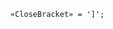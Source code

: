<!-- This file is generated automatically by infrastructure scripts. Please don't edit by hand. -->

<!-- markdownlint-disable first-line-h1 -->

```{ .ebnf .slang-ebnf #CloseBracket }
«CloseBracket» = ']';
```
